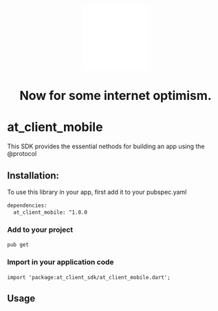 <p align="center">
  <img src="./.github/Orangenobg.svg?sanitize=true" width="150px">
</p>
<h1 align="center">Now for some internet optimism.</h1>

# at_client_mobile
This SDK provides the essential nethods for building an app using the @protocol

## Installation:
To use this library in your app, first add it to your pubspec.yaml
```  
dependencies:
  at_client_mobile: ^1.0.0
```
### Add to your project 
```
pub get 
```
### Import in your application code
```
import 'package:at_client_sdk/at_client_mobile.dart';
```
## Usage

